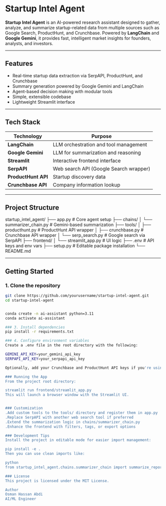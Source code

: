 # Startup Intel Agent

**Startup Intel Agent** is an AI-powered research assistant designed to gather, analyze, and summarize startup-related data from multiple sources such as Google Search, ProductHunt, and Crunchbase. Powered by **LangChain** and **Google Gemini**, it provides fast, intelligent market insights for founders, analysts, and investors.

---

## Features

- Real-time startup data extraction via SerpAPI, ProductHunt, and Crunchbase
- Summary generation powered by Google Gemini and LangChain
- Agent-based decision making with modular tools
- Simple, extensible codebase
- Lightweight Streamlit interface

---

## Tech Stack

| Technology        | Purpose                                  |
|-------------------|-------------------------------------------|
| **LangChain**      | LLM orchestration and tool management     |
| **Google Gemini**  | LLM for summarization and reasoning       |
| **Streamlit**      | Interactive frontend interface            |
| **SerpAPI**        | Web search API (Google Search wrapper)    |
| **ProductHunt API**| Startup discovery data                    |
| **Crunchbase API** | Company information lookup                |

---

## Project Structure

startup_intel_agent/
├── app.py # Core agent setup
├── chains/
│ └── summarizer_chain.py # Gemini-based summarization
├── tools/
│ ├── producthunt.py # ProductHunt API wrapper
│ ├── crunchbase.py # Crunchbase API wrapper
│ └── serp_search.py # Google search via SerpAPI
├── frontend/
│ └── streamlit_app.py # UI logic
├── .env # API keys and env vars
├── setup.py # Editable package installation
└── README.md



---

## Getting Started

### 1. Clone the repository

```bash
git clone https://github.com/yourusername/startup-intel-agent.git
cd startup-intel-agent


conda create -n ai-assistant python=3.11
conda activate ai-assistant

### 3. Install dependencies
pip install -r requirements.txt

### 4. Configure environment variables
Create a .env file in the root directory with the following:

GEMINI_API_KEY=your_gemini_api_key
SERPAPI_API_KEY=your_serpapi_api_key

Optionally, add your Crunchbase and ProductHunt API keys if you're using those tools

### Running the App
From the project root directory:

streamlit run frontend/streamlit_app.py
This will launch a browser window with the Streamlit UI.


### Customization
.Add custom tools to the tools/ directory and register them in app.py
.Replace SerpAPI with another web search tool if preferred
.Extend the summarization logic in chains/summarizer_chain.py
.Enhance the frontend with filters, tags, or export options

### Development Tips
Install the project in editable mode for easier import management:

pip install -e .
Then you can use clean imports like:

python
from startup_intel_agent.chains.summarizer_chain import summarize_report

### License
This project is licensed under the MIT License.

Author
Osman Hassan Abdi
AI/ML Engineer







